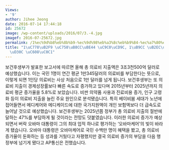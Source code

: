 ```yaml
---
Views:
- '9'
author: Jihee Jeong
date: 2016-07-14 17:44:18
id: 25672
image: /wp-content/uploads/2016/07/3.-4.jpg
imagef: 2016-07-25672.jpg
permalink: /1%ec%9d%b8%eb%8b%b9-%ec%9d%98%eb%a3%8c%eb%b9%84-%ec%a7%80%ec%b6%9c-1%eb%a7%8c-%eb%8b%ac%eb%9f%ac-%eb%8f%8c%ed%8c%8c-%ec%98%88%ec%83%81/
title: "1\uC778\uB2F9 \uC758\uB8CC\uBE44 \uC9C0\uCD9C, 1\uB9CC \uB2EC\uB7EC \uB3CC\
  \uD30C \uC608\uC0C1"
---
```


보건후생부가 발표한 보고서에 따르면 올해 총 의료비 지출액은 3조3천500억 달러로 예상했습니다. 이는 국민 1명이 연간 평균 1만345달러의 의료비를 부담한다는 뜻으로, 이렇게 되면 1인당 의료비는 사상 처음으로 1만 달러를 넘게 됩니다. 보건후생부는 또 의료비 지출이 경제성장률보다 빠른 속도로 증가하고 있다며 2015년부터 2025년까지 의료비 평균 증가율을 5.8%로 보았습니다. 비싼 의약품 사용과 진료비용 증가, 인구 고령화 등이 의료비 지출을 늘린 주요 원인으로 분석됐습니다. 특히 베이비붐 세대가 노년에 접어들면서 메디케어와 메디케이드에 대한 국가지원액이 개인 보험액보다 더 급속도로 늘어날 것으로 예상했습니다. 보건후생부는 2025년쯤 정부가 총 의료비 지출의 절반에 달하는 47%를 부담하게 될 것이라는 전망도 덧붙였습니다. 이러한 의료비 증가가 예상되면서 버락 오바마 대통령이 그의 최대 업적 하나로 평가하는 &#8216;오바마케어&#8217;의 빛이 바라게 됐습니다. 오바마 대통령은 오바마케어로 국민 수백만 명이 혜택을 봤고, 총 의료비 증가율이 둔화하는 등 성과를 거뒀다고 자평했지만 결국 의료비 증가의 부담을 다음 행정부에 넘기게 됐다고 AP통신은 전했습니다.
